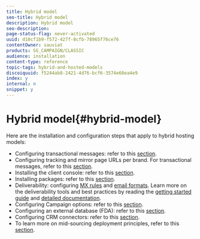 ```yaml
---
title: Hybrid model
seo-title: Hybrid model
description: Hybrid model
seo-description: 
page-status-flag: never-activated
uuid: d10cf1b9-f572-427f-8cfb-78965f76ce76
contentOwner: sauviat
products: SG_CAMPAIGN/CLASSIC
audience: installation
content-type: reference
topic-tags: hybrid-and-hosted-models
discoiquuid: f5244ab8-2421-4d76-bcf6-3574e68ea4e9
index: y
internal: n
snippet: y
---
```


# Hybrid model{#hybrid-model}

Here are the installation and configuration steps that apply to hybrid hosting models:

* Configuring transactional messages: refer to this [section](https://helpx.adobe.com/campaign/classic/message-center/using/transactional-messaging-architecture.html).
* Configuring tracking and mirror page URLs per brand. For transactional messages, refer to this [section](https://helpx.adobe.com/campaign/classic/message-center/using/configuring-multibranding.html).
* Installing the client console: refer to this [section](https://helpx.adobe.com/campaign/classic/installation/using/installing-the-client-console.html).
* Installing packages: refer to this [section](https://helpx.adobe.com/campaign/classic/installation/using/installing-packages.html).
* Deliverability: configuring [MX rules](https://helpx.adobe.com/campaign/classic/installation/using/email-deliverability.html#mx-configuration) and [email formats](https://helpx.adobe.com/campaign/classic/installation/using/email-deliverability.html#managing-email-formats). Learn more on the deliverability tools and best practices by reading the [getting started guide](https://docs.campaign.adobe.com/doc/AC/getting_started/EN/deliverability.html) and [detailed documentation](https://helpx.adobe.com/campaign/classic/delivery/using/about-deliverability.html).
* Configuring Campaign options: refer to this [section](https://helpx.adobe.com/campaign/classic/installation/using/configuring-campaign-options.html).
* Configuring an external database (FDA): refer to this [section](https://helpx.adobe.com/campaign/classic/platform/using/accessing-an-external-database.html).
* Configuring CRM connectors: refer to this [section](https://helpx.adobe.com/campaign/classic/platform/using/crm-connectors.html).
* To learn more on mid-sourcing deployment principles, refer to this [section](https://helpx.adobe.com/campaign/classic/installation/using/mid-sourcing-deployment.html).

